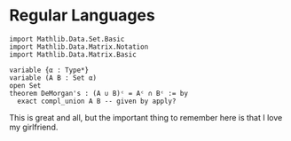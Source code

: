  # Regular Languages 
```lean
import Mathlib.Data.Set.Basic
import Mathlib.Data.Matrix.Notation
import Mathlib.Data.Matrix.Basic

variable {α : Type*}
variable (A B : Set α)
open Set
theorem DeMorgan's : (A ∪ B)ᶜ = Aᶜ ∩ Bᶜ := by
  exact compl_union A B -- given by apply?
```
 This is great and all, but the important thing to remember here is that I love my girlfriend. 
